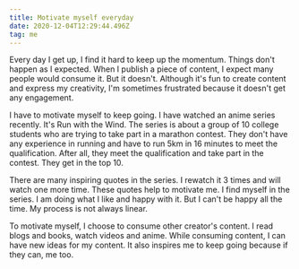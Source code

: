 ```yaml
---
title: Motivate myself everyday
date: 2020-12-04T12:29:44.496Z
tag: me
---
```

Every day I get up, I find it hard to keep up the momentum. Things don't happen as I expected. When I publish a piece of content, I expect many people would consume it. But it doesn't. Although it's fun to create content and express my creativity, I'm sometimes frustrated because it doesn't get any engagement.

I have to motivate myself to keep going. I have watched an anime series recently. It's Run with the Wind. The series is about a group of 10 college students who are trying to take part in a marathon contest. They don't have any experience in running and have to run 5km in 16 minutes to meet the qualification. After all, they meet the qualification and take part in the contest. They get in the top 10.

There are many inspiring quotes in the series. I rewatch it 3 times and will watch one more time. These quotes help to motivate me. I find myself in the series. I am doing what I like and happy with it. But I can't be happy all the time. My process is not always linear. 

To motivate myself, I choose to consume other creator's content. I read blogs and books, watch videos and anime. While consuming content, I can have new ideas for my content. It also inspires me to keep going because if they can, me too.